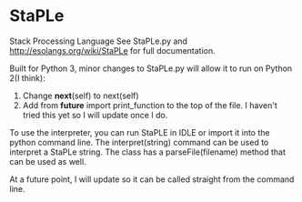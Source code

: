 StaPLe
======

Stack Processing Language
See StaPLe.py and http://esolangs.org/wiki/StaPLe for full documentation.

Built for Python 3, minor changes to StaPLe.py will allow it to run on Python 2(I think):
  1. Change ____next____(self) to next(self)
  2. Add from ____future____ import print_function to the top of the file.
I haven't tried this yet so I will update once I do.

To use the interpreter, you can run StaPLE in IDLE or import it into the python command line.  The interpret(string) command can be used to interpret a StaPLe string.  The class has a parseFile(filename) method that can be used as well.

At a future point, I will update so it can be called straight from the command line.
